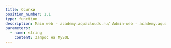 ```yaml
---
title: Ссылки
position_number: 1.1
type: function
description: Main web - academy.aquaclouds.ru/ Admin-web - academy.aquaclouds.ru/admin
parameters:
  - name: string
    content: Запрос на MySQL
---
```




